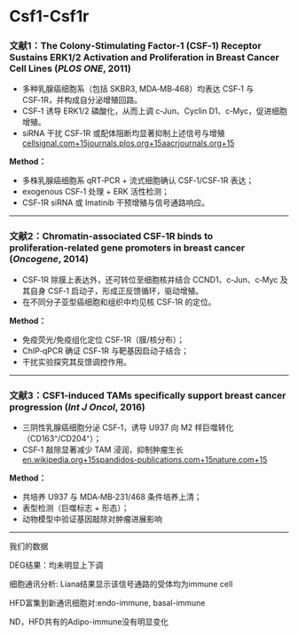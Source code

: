 # Csf1-Csf1r

### 文献1：The Colony‑Stimulating Factor‑1 (CSF‑1) Receptor Sustains ERK1/2 Activation and Proliferation in Breast Cancer Cell Lines (*PLOS ONE*, 2011)

- 多种乳腺癌细胞系（包括 SKBR3, MDA‑MB‑468）均表达 CSF‑1 与 CSF‑1R，并构成自分泌增殖回路。
- CSF‑1 诱导 ERK1/2 磷酸化，从而上调 c‑Jun、Cyclin D1、c‑Myc，促进细胞增殖。
- siRNA 干扰 CSF‑1R 或配体阻断均显著抑制上述信号与增殖[cellsignal.com+15journals.plos.org+15aacrjournals.org+15](https://journals.plos.org/plosone/article?id=10.1371%2Fjournal.pone.0027450&utm_source=chatgpt.com)

**Method：**

- 多株乳腺癌细胞系 qRT‑PCR + 流式细胞确认 CSF‑1/CSF‑1R 表达；
- exogenous CSF‑1 处理 + ERK 活性检测；
- CSF‑1R siRNA 或 Imatinib 干预增殖与信号通路响应。

------

###  文献2：Chromatin‑associated CSF‑1R binds to proliferation‑related gene promoters in breast cancer (*Oncogene*, 2014)

- CSF‑1R 除膜上表达外，还可转位至细胞核并结合 CCND1、c‑Jun、c‑Myc 及其自身 CSF‑1 启动子，形成正反馈循环，驱动增殖。
- 在不同分子亚型癌细胞和组织中均见核 CSF‑1R 的定位。

**Method：**

- 免疫荧光/免疫组化定位 CSF‑1R（膜/核分布）；
- ChIP‑qPCR 确证 CSF‑1R 与靶基因启动子结合；
- 干扰实验探究其反馈调控作用。

------

### 文献3：CSF1‑induced TAMs specifically support breast cancer progression (*Int J Oncol*, 2016)

- 三阴性乳腺癌细胞分泌 CSF‑1，诱导 U937 向 M2 样巨噬转化（CD163⁺/CD204⁺）；
- CSF‑1 敲除显著减少 TAM 浸润，抑制肿瘤生长[en.wikipedia.org+15spandidos-publications.com+15nature.com+15](https://www.spandidos-publications.com/10.3892/ijo.2016.3680?utm_source=chatgpt.com)

**Method：**

- 共培养 U937 与 MDA‑MB‑231/468 条件培养上清；
- 表型检测（巨噬标志 + 形态）；
- 动物模型中验证基因敲除对肿瘤进展影响

------

我们的数据

DEG结果：均未明显上下调

细胞通讯分析:
Liana结果显示该信号通路的受体均为immune cell

HFD富集到新通讯细胞对:endo-immune, basal-immune

ND，HFD共有的Adipo-immune没有明显变化